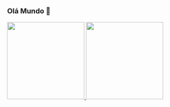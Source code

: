 ### Olá Mundo 👋

<!--
**mochiute/mochiute** is a ✨ _special_ ✨ repository because its `README.md` (this file) appears on your GitHub profile.

Here are some ideas to get you started:

- 🔭 I’m currently working on ...
- 🌱 I’m currently learning ...
- 👯 I’m looking to collaborate on ...
- 🤔 I’m looking for help with ...
- 💬 Ask me about ...
- 📫 How to reach me: ...
- 😄 Pronouns: ...
- ⚡ Fun fact: ...
-->

<div>
  <a href="https://github.com/mochiute">
  <img height="180em" src="https://github-readme-stats.vercel.app/api?username=mochiute&show_icons=true&theme=dracula&incllude_all_commits=true& count_private=true"/>
    <img height="180em" src="https://github-readme-stats.vercel.app/api/top-langs/?username=mochiute&layout=compact&langs_count=16&theme=dracula" >
</div>
  
#
  
